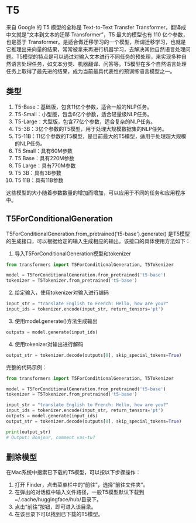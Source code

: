 # T5
来自 Google 的 T5 模型的全称是 Text-to-Text Transfer Transformer，翻译成中文就是“文本到文本的迁移 Transformer”，T5 最大的模型也有 110 亿个参数，也是基于 Transformer。是适合做迁移学习的一个模型，所谓迁移学习，也就是它推理出来向量的结果，常常被拿来再进行机器学习，去解决其他自然语言处理问题。T5模型的特点是可以通过对输入文本进行不同任务的预处理，来实现多种自然语言处理任务，如文本分类、机器翻译、问答等。T5模型在多个自然语言处理任务上取得了最先进的结果，成为当前最具代表性的预训练语言模型之一。
## 类型
1. T5-Base：基础版，包含11亿个参数，适合一般的NLP任务。
2. T5-Small：小型版，包含6亿个参数，适合轻量级NLP任务。
3. T5-Large：大型版，包含77亿个参数，适合复杂的NLP任务。
4. T5-3B：3亿个参数的T5模型，用于处理大规模数据集的NLP任务。
5. T5-11B：11亿个参数的T5模型，是目前最大的T5模型，适用于处理超大规模的NLP任务。
1. T5 Small：具有60M参数
2. T5 Base：具有220M参数
3. T5 Large：具有770M参数
4. T5 3B：具有3B参数
5. T5 11B：具有11B参数

这些模型的大小随着参数数量的增加而增加，可以应用于不同的任务和应用程序中。
## T5ForConditionalGeneration
T5ForConditionalGeneration.from_pretrained('t5-base').generate() 是T5模型的生成接口，可以根据给定的输入生成相应的输出。该接口的具体使用方法如下：

1. 导入T5ForConditionalGeneration模型和tokenizer

```python
from transformers import T5ForConditionalGeneration, T5Tokenizer

model = T5ForConditionalGeneration.from_pretrained('t5-base')
tokenizer = T5Tokenizer.from_pretrained('t5-base')
```

2. 给定输入，使用tokenizer对输入进行编码

```python
input_str = "translate English to French: Hello, how are you?"
input_ids = tokenizer.encode(input_str, return_tensors='pt')
```

3. 使用model.generate()方法生成输出

```python
outputs = model.generate(input_ids)
```

4. 使用tokenizer对输出进行解码

```python
output_str = tokenizer.decode(outputs[0], skip_special_tokens=True)
```

完整的代码示例：

```python
from transformers import T5ForConditionalGeneration, T5Tokenizer

model = T5ForConditionalGeneration.from_pretrained('t5-base')
tokenizer = T5Tokenizer.from_pretrained('t5-base')

input_str = "translate English to French: Hello, how are you?"
input_ids = tokenizer.encode(input_str, return_tensors='pt')
outputs = model.generate(input_ids)
output_str = tokenizer.decode(outputs[0], skip_special_tokens=True)

print(output_str)
# Output: Bonjour, comment vas-tu?
```
## 删除模型
在Mac系统中搜索已下载的T5模型，可以按以下步骤操作：
1. 打开 Finder，点击菜单栏中的“前往”，选择“前往文件夹”。
2. 在弹出的对话框中输入文件路径，一般T5模型默认下载到~/.cache/huggingface/hub/目录下。
3. 点击“前往”按钮，即可进入该目录。
4. 在该目录下可以找到已下载的T5模型。
